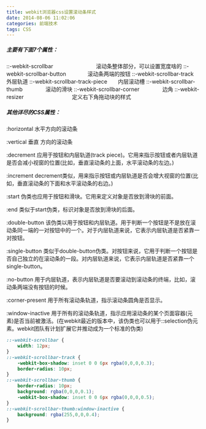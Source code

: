 ```yaml
---
title: webkit浏览器css设置滚动条样式
date: 2014-08-06 11:02:06
categories: 前端技术
tags: CSS
---
```


##### 主要有下面7个属性：

::-webkit-scrollbar　　　　　　　　滚动条整体部分，可以设置宽度啥的
::-webkit-scrollbar-button　　　　滚动条两端的按钮
::-webkit-scrollbar-track　　　　　外层轨道
::-webkit-scrollbar-track-piece　　内层滚动槽
::-webkit-scrollbar-thumb 　　　　滚动的滑块
::-webkit-scrollbar-corner 　　　　边角
::-webkit-resizer　　　　　　　　　定义右下角拖动块的样式

##### 其他详尽的CSS属性：

:horizontal 水平方向的滚动条

:vertical 垂直 方向的滚动条

:decrement 应用于按钮和内层轨道(track piece)。它用来指示按钮或者内层轨道是否会减小视窗的位置(比如，垂直滚动条的上面，水平滚动条的左边。)

:increment decrement类似，用来指示按钮或内层轨道是否会增大视窗的位置(比如，垂直滚动条的下面和水平滚动条的右边。)

:start 伪类也应用于按钮和滑块。它用来定义对象是否放到滑块的前面。

:end 类似于start伪类，标识对象是否放到滑块的后面。

:double-button  该伪类以用于按钮和内层轨道。用于判断一个按钮是不是放在滚动条同一端的一对按钮中的一个。对于内层轨道来说，它表示内层轨道是否紧靠一对按钮。

:single-button 类似于double-button伪类。对按钮来说，它用于判断一个按钮是否自己独立的在滚动条的一段。对内层轨道来说，它表示内层轨道是否紧靠一个single-button。

:no-button 用于内层轨道，表示内层轨道是否要滚动到滚动条的终端，比如，滚动条两端没有按钮的时候。

:corner-present  用于所有滚动条轨道，指示滚动条圆角是否显示。

:window-inactive 用于所有的滚动条轨道，指示应用滚动条的某个页面容器(元素)是否当前被激活。(在webkit最近的版本中，该伪类也可以用于::selection伪元素。webkit团队有计划扩展它并推动成为一个标准的伪类)

```css
::-webkit-scrollbar {
    width: 12px;
}
::-webkit-scrollbar-track {
    -webkit-box-shadow: inset 0 0 6px rgba(0,0,0,0.3);
    border-radius: 10px;
}
::-webkit-scrollbar-thumb {
    border-radius: 10px;
    background: rgba(0,0,0,0.1);
    -webkit-box-shadow: inset 0 0 6px rgba(0,0,0,0.5);
}
::-webkit-scrollbar-thumb:window-inactive {
    background: rgba(255,0,0,0.4);
}
```
